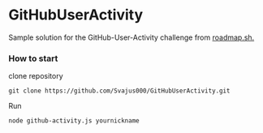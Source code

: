 # GitHubUserActivity

Sample solution for the GitHub-User-Activity challenge from [roadmap.sh.](https://roadmap.sh/projects/github-user-activity)

### How to start 

clone repository

```
git clone https://github.com/Svajus000/GitHubUserActivity.git
```
Run
```
node github-activity.js yournickname
```
